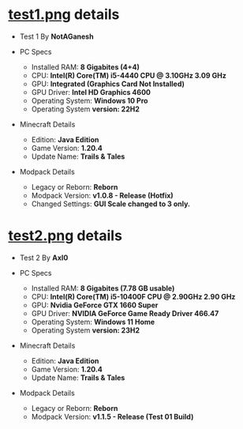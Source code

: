 # [test1.png](https://github.com/OptiNa-Team/OptiNa-Reborn/blob/preview-build-1.0.9/media/fps_test/test1.png) details
- Test 1 By **NotAGanesh**
- PC Specs
   - Installed RAM: **8 Gigabites (4+4)**
   - CPU: **Intel(R) Core(TM) i5-4440 CPU @ 3.10GHz   3.09 GHz**
   - GPU: **Integrated (Graphics Card Not Installed)**
   - GPU Driver: **Intel HD Graphics 4600**
   - Operating System: **Windows 10 Pro**
   - Operating System **version: 22H2**

- Minecraft Details
   - Edition: **Java Edition** 
   - Game Version: **1.20.4**
   - Update Name: **Trails & Tales**  

- Modpack Details
   - Legacy or Reborn: **Reborn**
   - Modpack Version: **v1.0.8 - Release (Hotfix)**
   - Changed Settings: **GUI Scale changed to 3 only.**  

# [test2.png](https://github.com/OptiNa-Team/OptiNa-Reborn/blob/preview-build-1.1.5/media/fps_test/test2.png) details
- Test 2 By **AxI0**
- PC Specs
   - Installed RAM: **8 Gigabites (7.78 GB usable)**
   - CPU: **Intel(R) Core(TM) i5-10400F CPU @ 2.90GHz   2.90 GHz**
   - GPU: **Nvidia GeForce GTX 1660 Super**
   - GPU Driver: **NVIDIA GeForce Game Ready Driver 466.47**
   - Operating System: **Windows 11 Home**
   - Operating System **version: 23H2**

- Minecraft Details
   - Edition: **Java Edition** 
   - Game Version: **1.20.4**
   - Update Name: **Trails & Tales**  

- Modpack Details
   - Legacy or Reborn: **Reborn**
   - Modpack Version: **v1.1.5 - Release (Test 01 Build)**
     
